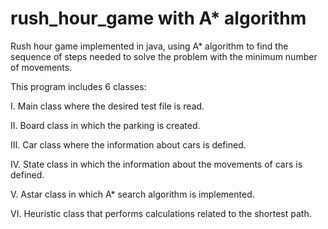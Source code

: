 # rush_hour_game with A* algorithm

Rush hour game implemented in java,
using A* algorithm to find the sequence of steps needed 
to solve the problem with the minimum number of movements.

This program includes 6 classes:

I. Main class where the desired test file is read.

II. Board class in which the parking is created.

III. Car class where the information about cars is defined.

IV. State class in which the information about the movements of cars is defined.

V. Astar class in which A* search algorithm is implemented.

VI. Heuristic class that performs calculations related to the shortest path.


